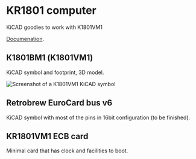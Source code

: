 # KR1801 computer

KiCAD goodies to work with K1801VM1

[Documenation](https://yottatsa.github.io/kr1801/).


## К1801ВМ1 (K1801VM1)

KiCAD symbol and footprint, 3D model.

![Screenshot of a K1801VM1 KiCAD symbol](https://yottatsa.github.io/kr1801/k1801vm1.png)


## Retrobrew EuroCard bus v6

KiCAD symbol with most of the pins in 16bit configuration (to be finished).

## KR1801VM1 ECB card

Minimal card that has clock and facilities to boot.
